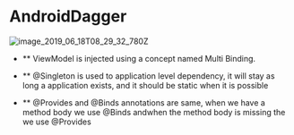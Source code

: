 # AndroidDagger
![image_2019_06_18T08_29_32_780Z](https://user-images.githubusercontent.com/4899907/59665942-b27b5700-91d5-11e9-96d2-836c96a31f67.png)


* ** ViewModel is injected using a concept named Multi Binding.
* ** @Singleton is used to application level dependency, it will stay as long a application exists, and it should be static when it is possible

* ** @Provides and @Binds annotations are same, when we have a method body we use @Binds andwhen the method body is missing the we use @Provides
